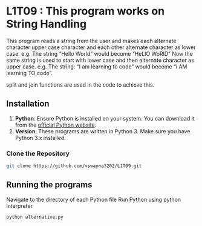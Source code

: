 # L1T09 : This program works on String Handling

This program reads a string from the user and makes each alternate character upper case character and each other alternate character as lower case.
e.g. The string “Hello World” would become “HeLlO WoRlD”
Now the same string is used to start with lower case and then alternate character as upper case.
e.g. The string: “I am learning to code” would become “i AM learning TO
code”.

split and join functions are used in the code to achieve this.

## Installation
1. **Python**: Ensure Python is installed on your system. You can download it from the [official Python website](https://www.python.org/).
2. **Version**: These programs are written in Python 3. Make sure you have Python 3.x installed.

### Clone the Repository
```bash
git clone https://github.com/vswapna3202/L1T09.git  
```

## Running the programs <br>
Navigate to the directory of each Python file
Run Python using python interpreter
```
python alternative.py

